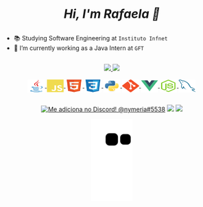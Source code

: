   **<h1 align="center">*Hi, I'm Rafaela 🚀*</h1>**
  
##

- 📚 Studying Software Engineering at `Instituto Infnet`
- 🔭 I’m currently working as a Java Intern at `GFT`

##

<div align="center"> 
  <a href="https://github.com/breves-r">
  <img height="160em" src="https://github-readme-stats.vercel.app/api/top-langs/?username=breves-r&layout=compact&langs_count=16&theme=cobalt"/>
  <img height="160em" src="https://github-readme-stats.vercel.app/api?username=breves-r&show_icons=true&theme=cobalt&include_all_commits=true&count_private=true"/> 
  
</div>
  <div align="center" valign="top"><br>
  <img align="center" alt="java" height="30" width="40" src="https://raw.githubusercontent.com/devicons/devicon/master/icons/java/java-original.svg">
  <img align="center" alt="Js" height="30" width="40" src="https://raw.githubusercontent.com/devicons/devicon/master/icons/javascript/javascript-plain.svg">
  <img align="center" alt="HTML" height="30" width="40" src="https://raw.githubusercontent.com/devicons/devicon/master/icons/html5/html5-original.svg">
  <img align="center" alt="CSS" height="30" width="40" src="https://raw.githubusercontent.com/devicons/devicon/master/icons/css3/css3-original.svg">
  <img align="center" alt="Python" height="30" width="40" src="https://raw.githubusercontent.com/devicons/devicon/master/icons/python/python-original.svg">
  <img align="center" alt="Git" height="30" width="40" src="https://raw.githubusercontent.com/devicons/devicon/master/icons/git/git-original.svg">
  <img align="center" alt="Vue" height="30" width="40" src="https://raw.githubusercontent.com/devicons/devicon/master/icons/vuejs/vuejs-original.svg">
  <img align="center" alt="Nodejs" height="30" width="40" src="https://raw.githubusercontent.com/devicons/devicon/master/icons/nodejs/nodejs-original.svg">
  <img align="center" alt="MySQL" height="30" width="40" src="https://raw.githubusercontent.com/devicons/devicon/master/icons/mysql/mysql-original.svg"> 
</div>  
 
   ##
  
 <div align="center">

 <a href="https://discord.com/channels/nymeria#5538" target="_blank"><img title="Me adiciona no Discord! @nymeria#5538" src="https://img.shields.io/badge/Discord-7289DA?style=for-the-badge&logo=discord&logoColor=white" target="_blank"></a> 
  <a href = "mailto:rafaela.curty13@gmail.com"><img src="https://img.shields.io/badge/-Gmail-%23333?style=for-the-badge&logo=gmail&logoColor=white" target="_blank"></a>
  <a href="https://www.linkedin.com/in/curtyrafaela/" target="_blank"><img src="https://img.shields.io/badge/-LinkedIn-%230077B5?style=for-the-badge&logo=linkedin&logoColor=white" target="_blank"></a> 

   
  ![Snake animation](https://github.com/breves-r/breves-r/blob/output/github-contribution-grid-snake.svg)
 
</div>
